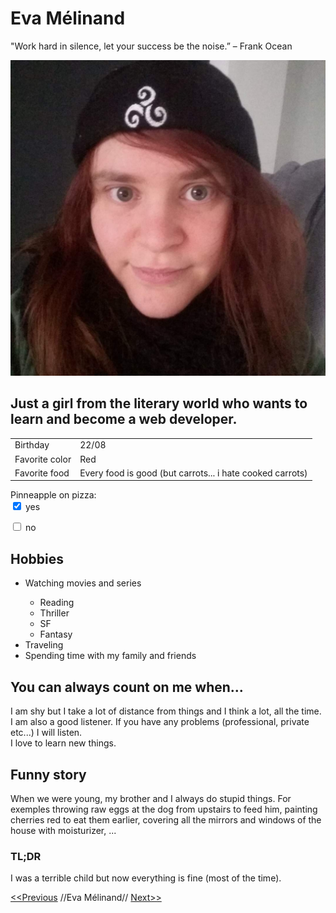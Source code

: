 <!DOCTYPE html>
 
<html>

<HEAD>
</HEAD>

<body>
<h1>Eva Mélinand</h1>

<p>"Work hard in silence, let your success be the noise.” – Frank Ocean</p>
<img src="FB_IMG_1624441410239.jpg" alt="me"/>
<h2>Just a girl from the literary world who wants to learn and become a web developer.</h2>

<table>
    <tr>
        <td>Birthday</td>
        <td>22/08</td>
    </tr>
    <tr>
        <td>Favorite color</td>
        <td>Red</td>
    </tr>
        <td>Favorite food</td>
        <td>Every food is good (but carrots... i hate cooked carrots)</td>
    </tr>
</table>

Pinneapple on pizza:
</br>
<input type="checkbox" name="yes" checked>
  <label for="yes">yes</label>

<input type="checkbox" name="no">
  <label for="no">no</label>


<h2>Hobbies</h2>

<ul>
    <li>Watching movies and series</li>
<ul>
    <li>Reading</li>
            <li>Thriller</li>
            <li>SF</li>
            <li>Fantasy</li>
</ul>
    <li>Traveling</li>
    <li>Spending time with my family and friends</li>
</ul>


<h2>You can always count on me when...</h2>
<p>I am shy but I take a lot of distance from things and I think a lot, all the time.
I am also a good listener. If you have any problems (professional, private etc...) I will listen.</br>
I love to learn new things.</p>

<h2>Funny story</h2>
<p>When we were young, my brother and I always do stupid things. For exemples throwing raw eggs at the dog from upstairs to feed him, painting cherries red to eat them earlier, covering all the mirrors and windows of the house with moisturizer, ...</p>

<h3>TL;DR</h3>
<p>I was a terrible child but now everything is fine (most of the time).</p>



<a href="https://github.com/Tompouday/markdown-challenge"><<Previous</a> //Eva Mélinand// <a href="https://github.com/irisrenauld/markdown-challenge">Next>></a>

</body>
</html>